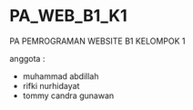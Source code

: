 # PA_WEB_B1_K1

PA PEMROGRAMAN WEBSITE B1 KELOMPOK 1

anggota :

- muhammad abdillah
- rifki nurhidayat
- tommy candra gunawan
